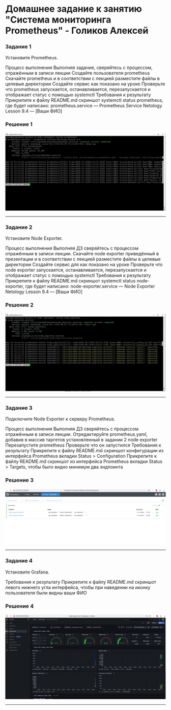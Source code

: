 # Домашнее задание к занятию "Система мониторинга Prometheus" - Голиков Алексей


### Задание 1

Установите Prometheus.

Процесс выполнения
Выполняя задание, сверяйтесь с процессом, отражённым в записи лекции
Создайте пользователя prometheus
Скачайте prometheus и в соответствии с лекцией разместите файлы в целевые директории
Создайте сервис как показано на уроке
Проверьте что prometheus запускается, останавливается, перезапускается и отображает статус с помощью systemctl
Требования к результату
 Прикрепите к файлу README.md скриншот systemctl status prometheus, где будет написано: prometheus.service — Prometheus Service Netology Lesson 9.4 — [Ваши ФИО]

### Решение 1

![Сриншот 1](https://github.com/donz-tt/donz-netology-homework/blob/homework_8_4_prometheus/img/HW-8.4-1.jpg)


---

### Задание 2

Установите Node Exporter.

Процесс выполнения
Выполняя ДЗ сверяйтесь с процессом отражённым в записи лекции.
Скачайте node exporter приведённый в презентации и в соответствии с лекцией разместите файлы в целевые директории
Создайте сервис для как показано на уроке
Проверьте что node exporter запускается, останавливается, перезапускается и отображает статус с помощью systemctl
Требования к результату
 Прикрепите к файлу README.md скриншот systemctl status node-exporter, где будет написано: node-exporter.service — Node Exporter Netology Lesson 9.4 — [Ваши ФИО]
 
### Решение 2

 ![Сриншот 2](https://github.com/donz-tt/donz-netology-homework/blob/homework_8_4_prometheus/img/HW-8.4-2.jpg)

---

### Задание 3

Подключите Node Exporter к серверу Prometheus.

Процесс выполнения
Выполняя ДЗ сверяйтесь с процессом отражённым в записи лекции.
Отредактируйте prometheus.yaml, добавив в массив таргетов установленный в задании 2 node exporter
Перезапустите prometheus
Проверьте что он запустился
Требования к результату
 Прикрепите к файлу README.md скриншот конфигурации из интерфейса Prometheus вкладки Status > Configuration
 Прикрепите к файлу README.md скриншот из интерфейса Prometheus вкладки Status > Targets, чтобы было видно минимум два эндпоинта

### Решение 3

![Сриншот 3](https://github.com/donz-tt/donz-netology-homework/blob/homework_8_4_prometheus/img/HW-8.4-3.jpg)

---

### Задание 4

Установите Grafana.

Требования к результату
 Прикрепите к файлу README.md скриншот левого нижнего угла интерфейса, чтобы при наведении на иконку пользователя были видны ваши ФИО

### Решение 4

![Сриншот 4](https://github.com/donz-tt/donz-netology-homework/blob/homework_8_4_prometheus/img/HW-8.4-4.jpg)

---
